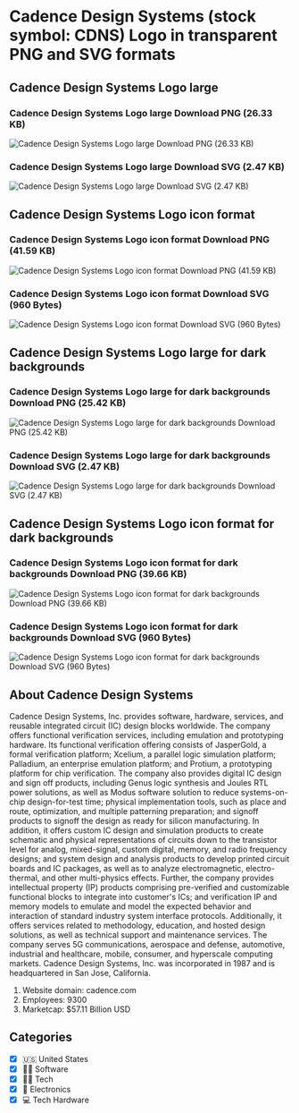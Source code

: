 # Cadence Design Systems (stock symbol: CDNS) Logo in transparent PNG and SVG formats

## Cadence Design Systems Logo large

### Cadence Design Systems Logo large Download PNG (26.33 KB)

![Cadence Design Systems Logo large Download PNG (26.33 KB)](/img/orig/CDNS_BIG-6465e9e0.png)

### Cadence Design Systems Logo large Download SVG (2.47 KB)

![Cadence Design Systems Logo large Download SVG (2.47 KB)](/img/orig/CDNS_BIG-9a29b620.svg)

## Cadence Design Systems Logo icon format

### Cadence Design Systems Logo icon format Download PNG (41.59 KB)

![Cadence Design Systems Logo icon format Download PNG (41.59 KB)](/img/orig/CDNS-20a21ff7.png)

### Cadence Design Systems Logo icon format Download SVG (960 Bytes)

![Cadence Design Systems Logo icon format Download SVG (960 Bytes)](/img/orig/CDNS-3536a1b7.svg)

## Cadence Design Systems Logo large for dark backgrounds

### Cadence Design Systems Logo large for dark backgrounds Download PNG (25.42 KB)

![Cadence Design Systems Logo large for dark backgrounds Download PNG (25.42 KB)](/img/orig/CDNS_BIG.D-5f8cc568.png)

### Cadence Design Systems Logo large for dark backgrounds Download SVG (2.47 KB)

![Cadence Design Systems Logo large for dark backgrounds Download SVG (2.47 KB)](/img/orig/CDNS_BIG.D-73472929.svg)

## Cadence Design Systems Logo icon format for dark backgrounds

### Cadence Design Systems Logo icon format for dark backgrounds Download PNG (39.66 KB)

![Cadence Design Systems Logo icon format for dark backgrounds Download PNG (39.66 KB)](/img/orig/CDNS.D-0af75fe0.png)

### Cadence Design Systems Logo icon format for dark backgrounds Download SVG (960 Bytes)

![Cadence Design Systems Logo icon format for dark backgrounds Download SVG (960 Bytes)](/img/orig/CDNS.D-045cf2ac.svg)

## About Cadence Design Systems

Cadence Design Systems, Inc. provides software, hardware, services, and reusable integrated circuit (IC) design blocks worldwide. The company offers functional verification services, including emulation and prototyping hardware. Its functional verification offering consists of JasperGold, a formal verification platform; Xcelium, a parallel logic simulation platform; Palladium, an enterprise emulation platform; and Protium, a prototyping platform for chip verification. The company also provides digital IC design and sign off products, including Genus logic synthesis and Joules RTL power solutions, as well as Modus software solution to reduce systems-on-chip design-for-test time; physical implementation tools, such as place and route, optimization, and multiple patterning preparation; and signoff products to signoff the design as ready for silicon manufacturing. In addition, it offers custom IC design and simulation products to create schematic and physical representations of circuits down to the transistor level for analog, mixed-signal, custom digital, memory, and radio frequency designs; and system design and analysis products to develop printed circuit boards and IC packages, as well as to analyze electromagnetic, electro-thermal, and other multi-physics effects. Further, the company provides intellectual property (IP) products comprising pre-verified and customizable functional blocks to integrate into customer's ICs; and verification IP and memory models to emulate and model the expected behavior and interaction of standard industry system interface protocols. Additionally, it offers services related to methodology, education, and hosted design solutions, as well as technical support and maintenance services. The company serves 5G communications, aerospace and defense, automotive, industrial and healthcare, mobile, consumer, and hyperscale computing markets. Cadence Design Systems, Inc. was incorporated in 1987 and is headquartered in San Jose, California.

1. Website domain: cadence.com
2. Employees: 9300
3. Marketcap: $57.11 Billion USD


## Categories
- [x] 🇺🇸 United States
- [x] 👨‍💻 Software
- [x] 👩‍💻 Tech
- [x] 🔌 Electronics
- [x] 💻 Tech Hardware
